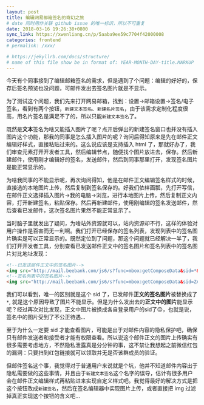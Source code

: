 ```yaml
---
layout: post
title: 编辑网易邮箱签名的奇幻之旅
# date 同时用作关联 github issue 的唯一标识，所以不可重复
date: 2018-03-16 19:26:38+0800
sync_link: https://xwenliang.cn/p/5aaba9ee59c7704f42000008
categories: frontend
# permalink: /xxx/

# https://jekyllrb.com/docs/structure/
# name of this file show be in format of: YEAR-MONTH-DAY-title.MARKUP
---
```



今天有个同事接到了编辑邮箱签名的需求，但是遇到了个问题：编辑的好好的，保存后签名预览也没问题，可邮件发出去签名图片就是不显示。  

为了测试这个问题，我们先来打开网易邮箱，找到：设置->邮箱设置->签名/电子签名，看到有两个按钮，`新建文本签名`、`新建名片签名`，由于该需求定制化程度很高，用名片签名是满足不了的，所以只能`新建文本签名`了。  

既然是**文本**签名为啥又能插入图片了呢？点开后弹出的新建签名窗口也并没有插入图片这个功能，那我的同事是怎么插入图片的呢？询问后得知原来是先在邮件正文编辑好样式，直接粘贴过来的。这么说应该是支持插入 html 了，那就好办了，我们审查元素打开开发者工具，然后编辑节点，随便找个图片放进去，保存。然后新建邮件，使用刚才编辑好的签名，发送邮件，然后到同事那里打开，发现签名图片是能正常显示的。  

为啥我同事的不能显示呢，再次询问得知，他是在邮件正文编辑签名样式的时候，直接选的本地图片上传，然后复制到签名保存的。好我们依样画瓢，先打开写信，在邮件正文选择插入图片->我的电脑->浏览，进行本地图片上传，然后复制正文内容，打开新建签名，粘贴保存。然后再新建邮件，使用刚编辑的签名发送邮件，然后查看已发邮件，这次签名图片果然不能正常显示了。  

当时脑子里就发出了疑问，为啥站外资源就可以，站内资源却不行，这样的体验对用户操作是百害而无一利啊。我们打开已经保存的签名列表，发现列表中的签名图片确实是可以正常显示的。既然定位到了问题，那这个问题就已经解决一半了，我们打开开发者工具，分别查看已发送邮件正文中的签名图片和签名列表中的签名图片对比地址发现：  

```html
<!--已发送邮件正文中的签名图片-->
<img src="http://mail.beebank.com/js6/s?func=mbox:getComposeData&sid=*&composeId=c:1521194812189&attachId=1&rnd=0.05406239073781283">
<!--签名列表中的签名图片-->
<img src="http://mail.beebank.com/js6/s?func=mbox:getComposeData&sid=ZAftzLLXiigwXhoDceXXKQVrHHRDIaKF&composeId=c:1521194812189&attachId=1&rnd=0.05406239073781283">
```

我们可以看到，唯一的区别就是这个 sid 了，已发邮件**正文的签名图片**被替换成了`*`, 就是这个原因导致了图片不能显示。但是为什么发出去的**正文中的图片**能显示呢？经过再次对比发现，正文中图片被换成各自登录用户的sid了😑，也就是说，签名中的图片受到了不公正待遇...

至于为什么一定要 sid 才能查看图片，可能是出于对邮件内容的隐私保护吧，确保只有邮件发送者和接受者才能有权限查看。所以说这个邮件正文的图片上传确实有很多需要考虑地方，不然隐私泄露真是分分钟的事，这不禁让我想起之前微信红包的漏洞：只要扫到红包链接就可以领取并无是否该群成员的验证。  

但邮件签名这个事，我觉得对于普通用户来说就是个坑，他并不知道邮件内容出于隐私需要做的这些事情，并且由于`新建文本签名`这个名字的误导，估计有很多用户会在邮件正文编辑样式再粘贴进来实现自定义样式吧。我觉得最好的解决方式是把这个按钮改成`新建签名`，然后在签名编辑器中实现图片上传，或者直接把 img 过滤掉真正实现这个按钮的含义吧...

